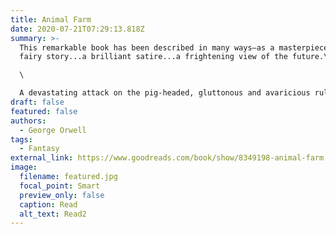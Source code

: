 ```yaml
---
title: Animal Farm
date: 2020-07-21T07:29:13.818Z
summary: >-
  This remarkable book has been described in many ways—as a masterpiece...a
  fairy story...a brilliant satire...a frightening view of the future.\

  \

  A devastating attack on the pig-headed, gluttonous and avaricious rulers in an imaginary totalitarian state, it illuminates the range of human experience from love to hate, from comedy to tragedy.
draft: false
featured: false
authors:
  - George Orwell
tags:
  - Fantasy
external_link: https://www.goodreads.com/book/show/8349198-animal-farm
image:
  filename: featured.jpg
  focal_point: Smart
  preview_only: false
  caption: Read
  alt_text: Read2
---
```

